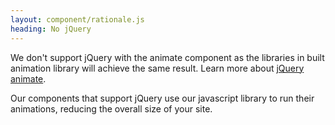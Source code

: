 ```yaml
---
layout: component/rationale.js
heading: No jQuery
---
```


We don't support jQuery with the animate component as the libraries in built animation library will achieve the same result. Learn more about [jQuery animate](http://api.jquery.com/animate/).

Our components that support jQuery use our javascript library to run their animations, reducing the overall size of your site.

